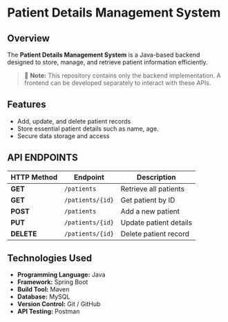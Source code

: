 # Patient Details Management System

## Overview
The **Patient Details Management System** is a Java-based backend designed to store, manage, and retrieve patient information efficiently.

> 🚀 **Note:** This repository contains only the backend implementation. A frontend can be developed separately to interact with these APIs.

## Features
- Add, update, and delete patient records
- Store essential patient details such as name, age.
- Secure data storage and access

## API ENDPOINTS
| HTTP Method | Endpoint        | Description               |
|------------|----------------|---------------------------|
| **GET**    | `/patients`     | Retrieve all patients     |
| **GET**    | `/patients/{id}`| Get patient by ID         |
| **POST**   | `/patients`     | Add a new patient         |
| **PUT**    | `/patients/{id}`| Update patient details    |
| **DELETE** | `/patients/{id}`| Delete patient record     |

## Technologies Used
- **Programming Language:** Java
- **Framework:** Spring Boot
- **Build Tool:** Maven 
- **Database:** MySQL
- **Version Control:** Git / GitHub
- **API Testing:** Postman


